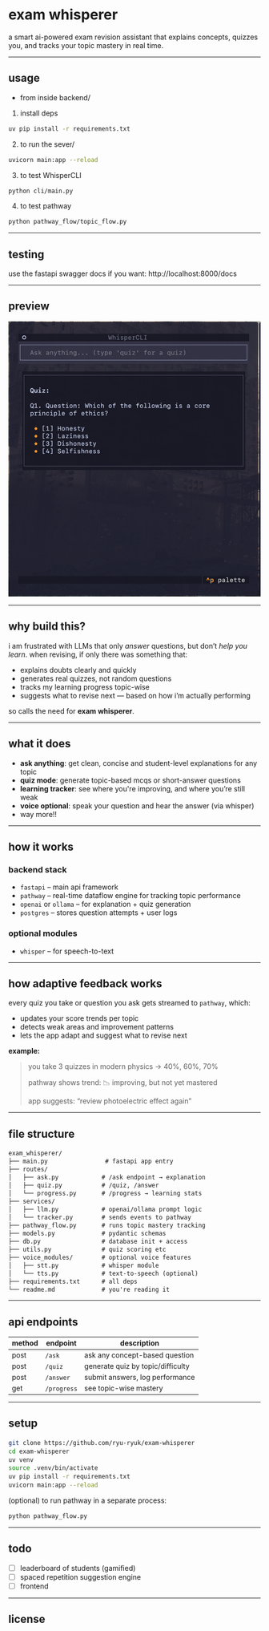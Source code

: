 # exam whisperer

a smart ai-powered exam revision assistant that explains concepts, quizzes you, and tracks your topic mastery in real time.

---

## usage 

- from inside backend/

1. install deps 
```sh
uv pip install -r requirements.txt
```

2. to run the sever/ 
```sh
uvicorn main:app --reload
```

3. to test WhisperCLI
```sh
python cli/main.py
```

4. to test pathway 
```sh
python pathway_flow/topic_flow.py
```
---

## testing

use the fastapi swagger docs if you want: http://localhost:8000/docs

---

## preview 

![img](/docs/assets/quiz.png)

---

## why build this?

i am frustrated with LLMs that only *answer* questions, but don’t *help you learn*. when revising, if only there was something that:

* explains doubts clearly and quickly
* generates real quizzes, not random questions
* tracks my learning progress topic-wise
* suggests what to revise next — based on how i’m actually performing

so calls the need for **exam whisperer**.

---

## what it does

* **ask anything**: get clean, concise and student-level explanations for any topic
* **quiz mode**: generate topic-based mcqs or short-answer questions
* **learning tracker**: see where you're improving, and where you’re still weak
* **voice optional**: speak your question and hear the answer (via whisper)
* way more!!
---

## how it works

### backend stack

* `fastapi` – main api framework
* `pathway` – real-time dataflow engine for tracking topic performance
* `openai` or `ollama` – for explanation + quiz generation
* `postgres` – stores question attempts + user logs

### optional modules

* `whisper` – for speech-to-text

---

## how adaptive feedback works

every quiz you take or question you ask gets streamed to `pathway`, which:

* updates your score trends per topic
* detects weak areas and improvement patterns
* lets the app adapt and suggest what to revise next

**example:**

> you take 3 quizzes in modern physics → 40%, 60%, 70%
>
> pathway shows trend: 📉 improving, but not yet mastered
>
> app suggests: “review photoelectric effect again”

---

## file structure

```
exam_whisperer/
├── main.py                # fastapi app entry
├── routes/
│   ├── ask.py            # /ask endpoint → explanation
│   ├── quiz.py           # /quiz, /answer
│   └── progress.py       # /progress → learning stats
├── services/
│   ├── llm.py            # openai/ollama prompt logic
│   └── tracker.py        # sends events to pathway
├── pathway_flow.py       # runs topic mastery tracking
├── models.py             # pydantic schemas
├── db.py                 # database init + access
├── utils.py              # quiz scoring etc
├── voice_modules/        # optional voice features
│   ├── stt.py            # whisper module
│   └── tts.py            # text-to-speech (optional)
├── requirements.txt      # all deps
└── readme.md             # you're reading it
```

---

## api endpoints

| method | endpoint    | description                       |
| ------ | ----------- | --------------------------------- |
| post   | `/ask`      | ask any concept-based question    |
| post   | `/quiz`     | generate quiz by topic/difficulty |
| post   | `/answer`   | submit answers, log performance   |
| get    | `/progress` | see topic-wise mastery            |

---

## setup

```bash
git clone https://github.com/ryu-ryuk/exam-whisperer
cd exam-whisperer
uv venv
source .venv/bin/activate
uv pip install -r requirements.txt
uvicorn main:app --reload
```

(optional) to run pathway in a separate process:

```bash
python pathway_flow.py
```

---

## todo

* [ ] leaderboard of students (gamified)
* [ ] spaced repetition suggestion engine
* [ ] frontend

---

## license

